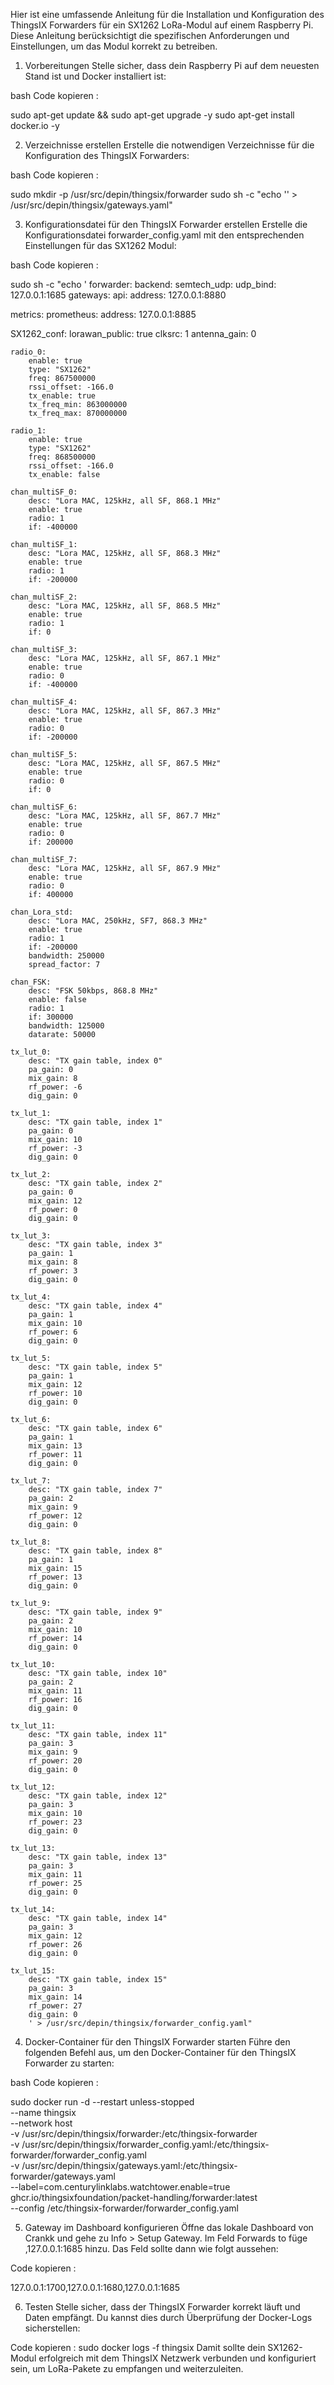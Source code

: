Hier ist eine umfassende Anleitung für die Installation und Konfiguration des ThingsIX Forwarders für ein SX1262 LoRa-Modul auf einem Raspberry Pi. Diese Anleitung berücksichtigt die spezifischen Anforderungen und Einstellungen, um das Modul korrekt zu betreiben.

1. Vorbereitungen
   Stelle sicher, dass dein Raspberry Pi auf dem neuesten Stand ist und Docker installiert ist:

bash Code kopieren :

sudo apt-get update && sudo apt-get upgrade -y
sudo apt-get install docker.io -y


2. Verzeichnisse erstellen 
   Erstelle die notwendigen Verzeichnisse für die Konfiguration des ThingsIX Forwarders:

bash Code kopieren :

sudo mkdir -p /usr/src/depin/thingsix/forwarder
sudo sh -c "echo '' > /usr/src/depin/thingsix/gateways.yaml"

3. Konfigurationsdatei für den ThingsIX Forwarder erstellen
   Erstelle die Konfigurationsdatei forwarder_config.yaml mit den entsprechenden Einstellungen für das SX1262 Modul:

bash Code kopieren : 

sudo sh -c "echo '
forwarder:
    backend:
        semtech_udp:
            udp_bind: 127.0.0.1:1685
    gateways:
        api:
            address: 127.0.0.1:8880

metrics:
    prometheus:
        address: 127.0.0.1:8885

SX1262_conf:
    lorawan_public: true
    clksrc: 1
    antenna_gain: 0

    radio_0:
        enable: true
        type: "SX1262"
        freq: 867500000
        rssi_offset: -166.0
        tx_enable: true
        tx_freq_min: 863000000
        tx_freq_max: 870000000

    radio_1:
        enable: true
        type: "SX1262"
        freq: 868500000
        rssi_offset: -166.0
        tx_enable: false

    chan_multiSF_0:
        desc: "Lora MAC, 125kHz, all SF, 868.1 MHz"
        enable: true
        radio: 1
        if: -400000

    chan_multiSF_1:
        desc: "Lora MAC, 125kHz, all SF, 868.3 MHz"
        enable: true
        radio: 1
        if: -200000

    chan_multiSF_2:
        desc: "Lora MAC, 125kHz, all SF, 868.5 MHz"
        enable: true
        radio: 1
        if: 0

    chan_multiSF_3:
        desc: "Lora MAC, 125kHz, all SF, 867.1 MHz"
        enable: true
        radio: 0
        if: -400000

    chan_multiSF_4:
        desc: "Lora MAC, 125kHz, all SF, 867.3 MHz"
        enable: true
        radio: 0
        if: -200000

    chan_multiSF_5:
        desc: "Lora MAC, 125kHz, all SF, 867.5 MHz"
        enable: true
        radio: 0
        if: 0

    chan_multiSF_6:
        desc: "Lora MAC, 125kHz, all SF, 867.7 MHz"
        enable: true
        radio: 0
        if: 200000

    chan_multiSF_7:
        desc: "Lora MAC, 125kHz, all SF, 867.9 MHz"
        enable: true
        radio: 0
        if: 400000

    chan_Lora_std:
        desc: "Lora MAC, 250kHz, SF7, 868.3 MHz"
        enable: true
        radio: 1
        if: -200000
        bandwidth: 250000
        spread_factor: 7

    chan_FSK:
        desc: "FSK 50kbps, 868.8 MHz"
        enable: false
        radio: 1
        if: 300000
        bandwidth: 125000
        datarate: 50000

    tx_lut_0:
        desc: "TX gain table, index 0"
        pa_gain: 0
        mix_gain: 8
        rf_power: -6
        dig_gain: 0

    tx_lut_1:
        desc: "TX gain table, index 1"
        pa_gain: 0
        mix_gain: 10
        rf_power: -3
        dig_gain: 0

    tx_lut_2:
        desc: "TX gain table, index 2"
        pa_gain: 0
        mix_gain: 12
        rf_power: 0
        dig_gain: 0

    tx_lut_3:
        desc: "TX gain table, index 3"
        pa_gain: 1
        mix_gain: 8
        rf_power: 3
        dig_gain: 0

    tx_lut_4:
        desc: "TX gain table, index 4"
        pa_gain: 1
        mix_gain: 10
        rf_power: 6
        dig_gain: 0

    tx_lut_5:
        desc: "TX gain table, index 5"
        pa_gain: 1
        mix_gain: 12
        rf_power: 10
        dig_gain: 0

    tx_lut_6:
        desc: "TX gain table, index 6"
        pa_gain: 1
        mix_gain: 13
        rf_power: 11
        dig_gain: 0

    tx_lut_7:
        desc: "TX gain table, index 7"
        pa_gain: 2
        mix_gain: 9
        rf_power: 12
        dig_gain: 0

    tx_lut_8:
        desc: "TX gain table, index 8"
        pa_gain: 1
        mix_gain: 15
        rf_power: 13
        dig_gain: 0

    tx_lut_9:
        desc: "TX gain table, index 9"
        pa_gain: 2
        mix_gain: 10
        rf_power: 14
        dig_gain: 0

    tx_lut_10:
        desc: "TX gain table, index 10"
        pa_gain: 2
        mix_gain: 11
        rf_power: 16
        dig_gain: 0

    tx_lut_11:
        desc: "TX gain table, index 11"
        pa_gain: 3
        mix_gain: 9
        rf_power: 20
        dig_gain: 0

    tx_lut_12:
        desc: "TX gain table, index 12"
        pa_gain: 3
        mix_gain: 10
        rf_power: 23
        dig_gain: 0

    tx_lut_13:
        desc: "TX gain table, index 13"
        pa_gain: 3
        mix_gain: 11
        rf_power: 25
        dig_gain: 0

    tx_lut_14:
        desc: "TX gain table, index 14"
        pa_gain: 3
        mix_gain: 12
        rf_power: 26
        dig_gain: 0

    tx_lut_15:
        desc: "TX gain table, index 15"
        pa_gain: 3
        mix_gain: 14
        rf_power: 27
        dig_gain: 0
        ' > /usr/src/depin/thingsix/forwarder_config.yaml"



4. Docker-Container für den ThingsIX Forwarder starten
   Führe den folgenden Befehl aus, um den Docker-Container für den ThingsIX Forwarder zu starten:

bash Code kopieren :

sudo docker run -d --restart unless-stopped  \
    --name thingsix \
    --network host \
    -v /usr/src/depin/thingsix/forwarder:/etc/thingsix-forwarder \
    -v /usr/src/depin/thingsix/forwarder_config.yaml:/etc/thingsix-forwarder/forwarder_config.yaml \
    -v /usr/src/depin/thingsix/gateways.yaml:/etc/thingsix-forwarder/gateways.yaml \
    --label=com.centurylinklabs.watchtower.enable=true \
    ghcr.io/thingsixfoundation/packet-handling/forwarder:latest \
    --config /etc/thingsix-forwarder/forwarder_config.yaml

    
5. Gateway im Dashboard konfigurieren
Öffne das lokale Dashboard von Crankk und gehe zu Info > Setup Gateway. Im Feld Forwards to füge ,127.0.0.1:1685 hinzu. Das Feld sollte dann wie folgt aussehen:


Code kopieren :

127.0.0.1:1700,127.0.0.1:1680,127.0.0.1:1685

6. Testen
   Stelle sicher, dass der ThingsIX Forwarder korrekt läuft und Daten empfängt. Du kannst dies durch Überprüfung der Docker-Logs sicherstellen:


Code kopieren : 
sudo docker logs -f thingsix
Damit sollte dein SX1262-Modul erfolgreich mit dem ThingsIX Netzwerk verbunden und konfiguriert sein, um LoRa-Pakete zu empfangen und weiterzuleiten.
